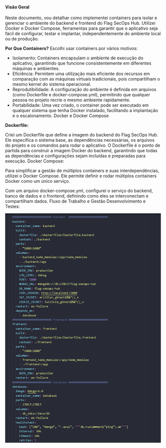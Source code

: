 #### Visão Geral

Neste documento, vou detalhar como implementei containers para isolar e gerenciar o ambiente do backend e frontend do Flag SecOps Hub. Utilizei Docker e Docker Compose, ferramentas para garantir que o aplicativo seja fácil de configurar, testar e implantar, independentemente do ambiente local ou de produção.

**Por Que Containers?**
Escolhi usar containers por vários motivos:

- Isolamento: Containers encapsulam o ambiente de execução do aplicativo, garantindo que funcione consistentemente em diferentes máquinas e ambientes.
- Eficiência: Permitem uma utilização mais eficiente dos recursos em comparação com as máquinas virtuais tradicionais, pois compartilham o mesmo kernel do sistema operacional.
- Reprodutibilidade: A configuração do ambiente é definida em arquivos (como Dockerfile e docker-compose.yml), permitindo que qualquer pessoa no projeto recrie o mesmo ambiente rapidamente.
- Portabilidade: Uma vez criado, o container pode ser executado em qualquer sistema que tenha Docker instalado, facilitando a implantação e o escalonamento.
  Docker e Docker Compose

**Dockerfile:**

Criei um Dockerfile que define a imagem do backend do Flag SecOps Hub. Ele especifica o sistema base, as dependências necessárias, os arquivos do projeto e os comandos para rodar o aplicativo.
O Dockerfile é o ponto de partida para construir a imagem Docker do backend, garantindo que todas as dependências e configurações sejam incluídas e preparadas para execução.
Docker Compose:

Para simplificar a gestão de múltiplos containers e suas interdependências, utilizei o Docker Compose. Ele permite definir e rodar múltiplos containers Docker como um único serviço.

Com um arquivo docker-compose.yml, configurei o serviço do backend, banco de dados e o frontend, definindo como eles se interconectam e compartilham dados.
Fluxo de Trabalho e Gestão
Desenvolvimento e Testes:

![container](../images/container.png)
